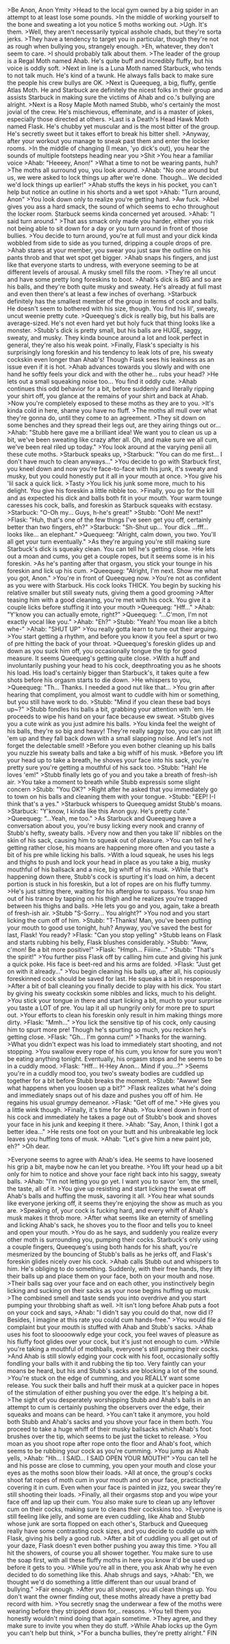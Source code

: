 \>Be Anon, Anon Ymity
\>Head to the local gym owned by a big spider in an attempt to at least lose some pounds.
\>In the middle of working yourself to the bone and sweating a lot you notice 5 moths working out.
\>Ugh. It's them.
\>Well, they aren't necessarily typical asshole chads, but they're sorta jerks.
\>They have a tendency to target you in particular, though they're not as rough when bullying you, strangely enough.
\>Eh, whatever, they don't seem to care.
\>I should probably talk about them.
\>The leader of the group is a Regal Moth named Ahab. He's quite buff and incredibly fluffy, but his voice is oddly soft.
\>Next in line is a Luna Moth named Starbuck, who tends to not talk much. He's kind of a twunk. He always falls back to make sure the people his crew bullys are OK.
\>Next is Queequeg, a big, fluffy, gentle Atlas Moth. He and Starbuck are definitely the nicest folks in their group and assists Starbuck in making sure the victims of Ahab and co.'s bullying are alright.
\>Next is a Rosy Maple Moth named Stubb, who's certainly the most jovial of the crew. He's mischievous, effeminate, and is a master of jokes, especially those directed at others.
\>Last is a Death's Head Hawk Moth named Flask. He's chubby yet muscular and is the most bitter of the group. He's secretly sweet but it takes effort to break his bitter shell.
\>Anyway, after your workout you manage to sneak past them and enter the locker rooms.
\>In the middle of changing (I mean, 'yo dick's out), you hear the sounds of multiple footsteps heading near you
\>Shit
\>You hear a familiar voice 
\>Ahab: "Heeeey, Anon!"
\>What a time to not be wearing pants, huh?
\>The moths all surround you, you look around.
\>Ahab: "No one around but us, we were asked to lock things up after we're done. Though... We decided we'd lock things up earlier!"
\>Ahab stuffs the keys in his pocket, you can't help but notice an outline in his shorts and a wet spot
\>Ahab: "Turn around, Anon"
\>You look down only to realize you're getting hard.
\>Aw fuck.
\>Abel gives you ass a hard smack, the sound of which seems to echo throughout the locker room. Starbuck seems kinda concerned yet aroused.
\>Ahab: "I said turn around."
\>That ass smack only made you harder, either you risk not being able to sit down for a day or you turn around in front of those bullies.
\>You decide to turn around, you're at full must and your dick kinda wobbled from side to side as you turned, dripping a couple drops of pre.
\>Ahab stares at your member, you swear you just saw the outline on his pants throb and that wet spot get bigger.
\>Ahab snaps his fingers, and just like that everyone starts to undress, with everyone seeming to be at different levels of arousal. A musky smell fills the room.
\>They're all uncut and have some pretty long foreskins to boot.
\>Ahab's dick is BIG and so are his balls, and they're both quite musky and sweaty. He's already at full mast and even then there's at least a few inches of overhang.
\>Starbuck definitely has the smallest member of the group in terms of cock and balls. He doesn't seem to bothered with his size, though. You find his lil', sweaty, uncut weenie pretty cute.
\>Queequeg's dick is really big, but his balls are average-sized. He's not even hard yet but holy fuck that thing looks like a monster.
\>Stubb's dick is pretty small, but his balls are HUGE, saggy, sweaty, and musky. They kinda bounce around a lot and look perfect in general, they're also his weak point.
\>Finally, Flask's specialty is his surprisingly long foreskin and his tendency to leak lots of pre, his sweaty cockskin even longer than Ahab's! Though Flask sees his leakiness as an issue even if it is hot.
\>Ahab advances towards you slowly and with one hand he softly feels your dick and with the other he... rubs your head?
\>He lets out a small squeaking noise too... You find it oddly cute.
\>Ahab continues this odd behavior for a bit, before suddenly and literally ripping your shirt off, you glance at the remains of your shirt and back at Ahab.
\>Now you're completely exposed to these moths as they are to you.
\>It's kinda cold in here, shame you have no fluff.
\>The moths all mull over what they're gonna do, until they come to an agreement.
\>They sit down on some benches and they spread their legs out, are they airing things out or...
\>Ahab: "Stubb here gave me a brilliant idea! We want you to clean us up a bit, we've been sweating like crazy after all. Oh, and make sure we all cum, we've been real riled up today."
\>You look around at the varying penii all these cute moths.
\>Starbuck speaks up,
\>Starbuck: "You can do me first... I don't have much to clean anyways..."
\>You decide to go with Starbuck first, you kneel down and now you're face-to-face with his junk, it's sweaty and musky, but you could honestly put it all in your mouth at once.
\>You give his 'lil sack a quick lick.
\>Tasty
\>You lick his junk some more, much to his delight. You give his foreskin a little nibble too.
\>Finally, you go for the kill and as expected his dick and balls both fit in your mouth. Your warm tounge caresses his cock, balls, and foreskin as Starbuck squeaks with ecstasy.
\>Starbuck: "O-Oh my... Guys, h-he's great!"
\>Stubb: "Ooh! Me next!"
\>Flask: "Huh, that's one of the few things I've seen get you off, certainly better than two fingers, eh?"
\>Starbuck: "Sh-Shut up... Your dick ...fff... looks like... an elephant."
\>Quequeeg: "Alright, calm down, you two. You'll all get your turn eventually."
\>As they're arguing you're still making sure Starbuck's dick is squeaky clean. You can tell he's getting close.
\>He lets out a moan and cums, you get a couple ropes, but it seems some is in his foreskin.
\>As he's panting after that orgasm, you stick your tounge in his foreskin and lick up his cum.
\>Queequeg: "Alright, I'm next. Show me what you got, Anon."
\>You're in front of Queequeg now.
\>You're not as confident as you were with Starbuck. His cock looks THICK. You begin by sucking his relative smaller but still sweaty nuts, giving them a good grooming
\>After teasing him with a good cleaning, you're met with his cock. You give it a couple licks before stuffing it into your mouth
\>Queequeg: "Hff..."
\>Ahab: "Y'know you can actually emote, right?"
\>Queequeg: "...C'mon, I'm not exactly vocal like you."
\>Ahab: "Eh?"
\>Stubb: "Yeah! You moan like a bitch whe-"
\>Ahab: "SHUT UP"
\>You really gotta learn to tune out their arguing.
\>You start getting a rhythm, and before you know it you feel a spurt or two of pre hitting the back of your throat.
\>Queequeg's foreskin glides up and down as you suck him off, you occasionally tongue the tip for good measure. It seems Queequeg's getting quite close.
\>With a huff and involuntarily pushing your head to his cock, deepthroating you as he shoots his load. His load's certainly bigger than Starbuck's, it takes quite a few shots before his orgasm starts to die down.
\>He whispers to you,
\>Queequeg: "Th... Thanks. I needed a good nut like that...
\>You grin after hearing that compliment, you almost want to cuddle with him or something, but you still have work to do.
\>Stubb: "Mind if you clean these bad boys up~?"
\>Stubb fondles his balls a bit, grabbing your attention with 'em. He proceeds to wipe his hand on your face because ew sweat.
\>Stubb gives you a cute wink as you just admire his balls. 
\>You kinda feel the weight of his balls, they're so big and heavy! They're really saggy too, you can just lift 'em up and they fall back down with a small slapping noise. And let's not forget the delectable smell!
\>Before you even bother cleaning up his balls you nuzzle his sweaty balls and take a big whiff of his musk.
\>Before you lift your head up to take a breath, he shoves your face into his sack, you're pretty sure you're getting a mouthful of his sack too.
\>Stubb: "Hah! He loves 'em!"
\>Stubb finally lets go of you and you take a breath of fresh-ish air.
\>You take a moment to breath while Stubb expressis some slight concern
\>Stubb: "You OK?"
\>Right after he asked that you immediately go to town on his balls and cleaning them with your tongue.
\>Stubb: "EEP! I-I think that's a yes."
\>Starbuck whispers to Queequeg amidst Stubb's moans.
\>Starbuck: "Y'know, I kinda like this Anon guy. He's pretty cute."
\>Queequeg: "...Yeah, me too."
\>As Starbuck and Queequeg have a conversation about you, you're busy licking every nook and cranny of Stubb's hefty, sweaty balls.
\>Every now and then you take lil' nibbles on the skin of his sack, causing him to squeak out of pleasure.
\>You can tell he's getting rather close, his moans are happening more often and you taste a bit of his pre while licking his balls.
\>With a loud squeak, he uses his legs and thighs to push and lock your head in place as you take a big, musky mouthful of his ballsack and a nice, big whiff of his musk.
\>While that's happening down there, Stubb's cock is spurting it's load on him, a decent portion is stuck in his foreskin, but a lot of ropes are on his fluffy tummy.
\>He's just sitting there, waiting for his afterglow to surpass. You snap him out of his trance by tapping on his thigh and he realizes you're trapped between his thighs and balls.
\>He lets you go and you, again, take a breath of fresh-ish air.
\>Stubb "S-Sorry... You alright?"
\>You nod and you start licking the cum off of him. 
\>Stubb: "T-Thanks! Man, you've been putting your mouth to good use tonight, huh? Anyway, you've saved the best for last, Flask! You ready?
\>Flask: "Can you stop yelling"
\>Stubb leans on Flask and starts rubbing his belly, Flask blushes considerably.
\>Stubb: "Aww, c'mon! Be a bit more positive!"
\>Flask: "Hmph... Fiiiine..."
\>Stubb: "That's the spirit!"
\>You further piss Flask off by calling him cute and giving his junk a quick poke. His face is beet-red and his arms are folded.
\>Flask: "Just get on with it already..."
\>You begin cleaning his balls up, after all, his copiously foreskinned cock should be saved for last. He squeaks a bit in response.
\>After a bit of ball cleaning you finally decide to play with his dick. You start by giving his sweaty cockskin some nibbles and licks, much to his delight.
\>You stick your tongue in there and start licking a bit, much to your surprise you taste a LOT of pre. You lap it all up hungrily only for more pre to spurt out.
\>Your efforts to clean his foreskin only result in him making things more dirty.
\>Flask: "Mmh..."
\>You lick the sensitive tip of his cock, only causing him to spurt more pre! Though he's spurting so much, you reckon he's getting close.
\>Flask: "Gh... I'm gonna cum!"
\>Thanks for the warning.
\>What you didn't expect was his load to immediately start shooting, and not stopping.
\>You swallow every rope of his cum, you know for sure you won't be eating anything tonight. Eventually, his orgasm stops and he seems to be in a cuddly mood.
\>Flask: "Hff... H-Hey Anon... Mind if you...?"
\>Seems you're in a cuddly mood too, you two's sweaty bodies are cuddled up together for a bit before Stubb breaks the moment.
\>Stubb: "Awww! See what happens when you loosen up a bit?"
\>Flask realizes what he's doing and immediately snaps out of his daze and pushes you off of him. He regains his usual grumpy demeanor.
\>Flask: "Get off of me."
\>He gives you a little wink though.
\>Finally, it's time for Ahab.
\>You kneel down in front of his cock and immediately he takes a page out of Stubb's book and shoves your face in his junk and keeping it there.
\>Ahab: "Say, Anon, I think I got a better idea..."
\>He rests one foot on your butt and his unbreakable leg lock leaves you huffing tons of musk.
\>Ahab: "Let's give him a new paint job, eh?"
\>Oh dear.

\>Everyone seems to agree with Ahab's idea. He seems to have loosened his grip a bit, maybe now he can let you breathe.
\>You lift your head up a bit only for him to notice and shove your face right back into his saggy, sweaty balls.
\>Ahab: "I'm not letting you go yet. I want you to savor 'em, the smell, the taste, all of it.
\>You give up resisting and start licking the sweat off Ahab's balls and huffing the musk, savoring it all.
\>You hear what sounds like everyone jerking off, it seems they're enjoying the show as much as you are.
\>Speaking of, your cock is fucking hard, and every whiff of Ahab's musk makes it throb more.
\>After what seems like an eternity of smelling and licking Ahab's sack, he shoves you to the floor and tells you to kneel and open your mouth.
\>You do as he says, and suddenly you realize every other moth is surrounding you, pumping their cocks. Starbuck's only using a couple fingers, Queequeg's using both hands for his shaft, you're mesmerized by the bouncing of Stubb's balls as he jerks off, and Flask's foreskin glides nicely over his cock.
\>Ahab calls Stubb out and whispers to him. He's obliging to do something. Suddenly, with their free hands, they lift their balls up and place them on your face, both on your mouth and nose.
\>Their balls sag over your face and on each other, you instinctively begin licking and sucking on their sacks as your nose begins huffing up musk.
\>The combined smell and taste sends you into overdrive and you start pumping your throbbing shaft as well.
\>It isn't long before Ahab puts a foot on your cock and says,
\>Ahab: "I didn't say you could do that, now did I? Besides, I imagine at this rate you could cum hands-free."
\>You would file a complaint but your mouth is stuffed with Ahab and Stubb's sacks.
\>Ahab uses his foot to sloooowwly edge your cock, you feel waves of pleasure as his fluffy foot glides over your cock, but it's just not enough to cum.
\>While you're taking a mouthful of mothballs, everyone's still pumping their cocks.
\>And Ahab is still slowly edging your cock with his foot, occasionally softly fondling your balls with it and rubbing the tip too. Very faintly can your moans be heard, but his and Stubb's sacks are blocking a lot of the sound.
\>You're stuck on the edge of cumming, and you REALLY want some release. You suck their balls and huff their musk at a quicker pace in hopes of the stimulation of either pushing you over the edge. It's helping a bit. 
\>The sight of you desperately worshipping Stubb and Ahab's balls in an attempt to cum is certainly pushing the observers over the edge, their squeaks and moans can be heard.
\>You can't take it anymore, you hold both Stubb and Ahab's sacks and you shove your face in them both. You proceed to take a huge whiff of their musky ballsacks which Ahab's foot brushes over the tip, which seems to be just the ticket to release.
\>You moan as you shoot rope after rope onto the floor and Ahab's foot, which seems to be rubbing your cock as you're cumming.
\>You jump as Ahab yells, 
\>Ahab: "Hh... I SAID... I SAID OPEN YOUR MOUTH!"
\>You can tell he and his posse are close to cumming, you open your mouth and close your eyes as the moths soon blow their loads.
\>All at once, the group's cocks shoot fat ropes of moth cum in your mouth and on your face, practically covering it in cum. Even when your face is painted in jizz, you swear they're still shooting their loads. 
\>Finally, all their orgasms stop and you wipe your face off and lap up their cum. You also make sure to clean up any leftover cum on their cocks, making sure to cleans their cockskins too.
\>Everyone is still feeling like jelly, and some are even cuddling, like Ahab and Stubb whose junk are sorta flopped on each other's, Starbuck and Queequeg really have some contrasting cock sizes, and you decide to cuddle up with Flask, giving his belly a good rub.
\>After a bit of cuddling you all get out of your daze, Flask doesn't even bother pushing you away this time.
\>You all hit the showers, of course you all shower together. You make sure to use the soap first, with all these fluffy moths in here you know it'd be used up before it gets to you.
\>While you're all in there, you ask Ahab why he even decided to do something like this. Ahab shrugs and says,
\>Ahab: "Eh, we thought we'd do something a little different than our usual brand of bullying."
\>Fair enough.
\>After you all shower, you all clean things up. You don't want the owner finding out, these moths already have a pretty bad record with him.
\>You secretly snag the underwear a few of the moths were wearing before they stripped down for,.. reasons.
\>You tell them you honestly wouldn't mind doing that again sometime.
\>They agree, and they make sure to invite you when they do stuff.
\>While Ahab locks up the Gym you can't help but think,
\>"For a buncha bullies, they're pretty alright."
FIN